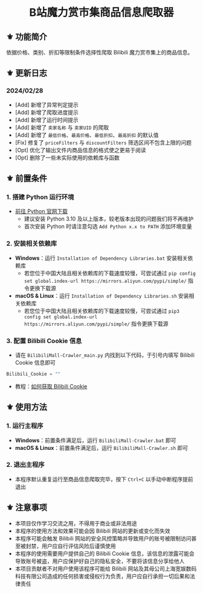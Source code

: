 <h1 align="center">
  <br>
  B站魔力赏市集商品信息爬取器
  <br>
</h1>

## ⚜ 功能简介

依据价格、类别、折扣等限制条件选择性爬取 Bilibili 魔力赏市集上的商品信息。

## ⚜ 更新日志

### 2024/02/28

- \[Add\] 新增了异常判定提示
- \[Add\] 新增了爬取进度提示
- \[Add\] 新增了运行时间提示
- \[Add\] 新增了 `卖家名称` 与 `卖家UID` 的爬取
- \[Add\] 新增了 `最低价格`、`最高价格`、`最低折扣`、`最高折扣` 的默认值
- \[Fix\] 修复了 `priceFilters` 与 `discountFilters` 筛选区间不包含上限的问题
- \[Opt\] 优化了输出文件内商品信息的格式使之更易于阅读
- \[Opt\] 删除了一些未实际使用的依赖库与函数

## ⚜ 前置条件

### 1. 搭建 Python 运行环境

- [前往 Python 官网下载](https://www.python.org/downloads/ "Python Source Releases")
  - 建议安装 Python 3.10 及以上版本，较老版本出现的问题我们将不再维护
  - 首次安装 Python 时请注意勾选 `Add Python x.x to PATH` 添加环境变量

### 2. 安装相关依赖库

- **Windows**：运行 `Installation of Dependency Libraries.bat` 安装相关依赖库
  - 若您位于中国大陆且相关依赖库的下载速度较慢，可尝试通过 `pip config set global.index-url https://mirrors.aliyun.com/pypi/simple/` 指令更换下载源
- **macOS & Linux**：运行 `Installation of Dependency Libraries.sh` 安装相关依赖库
  - 若您位于中国大陆且相关依赖库的下载速度较慢，可尝试通过 `pip3 config set global.index-url https://mirrors.aliyun.com/pypi/simple/` 指令更换下载源

### 3. 配置 Bilibili Cookie 信息

- 请在 `BilibiliMall-Crawler_main.py` 内找到以下代码，于引号内填写 Bilibili Cookie 信息即可

``` Python
Bilibili_Cookie = ""
```

- 教程：[如何获取 Bilibili Cookie](https://zmtblog.xdkd.ltd/2021/10/06/Get_bilibili_cookie/ "Get Bilibili Cookie")

## ⚜ 使用方法

### 1. 运行主程序

- **Windows**：前置条件满足后，运行 `BilibiliMall-Crawler.bat` 即可
- **macOS & Linux**：前置条件满足后，运行 `BilibiliMall-Crawler.sh` 即可

### 2. 退出主程序

- 本程序默认重复运行至商品信息爬取完毕，按下 `Ctrl+C` 以手动中断程序提前退出

## ⚜ 注意事项

- 本项目仅作学习交流之用，不得用于商业或非法用途
- 本程序的使用方法和效果可能会因 Bilibili 网站的更新或变化而失效
- 本程序可能会触发 Bilibili 网站的安全风控策略并导致用户的账号被限制访问甚至被封禁，用户应自行评估风险后谨慎使用
- 本程序的使用需要用户提供自己的 Bilibili Cookie 信息，该信息的泄露可能会导致账号被盗，用户应保护好自己的隐私安全，不要将该信息分享给他人
- 本项目贡献者不对用户使用该程序可能给 Bilibili 网站及其母公司上海宽娱数码科技有限公司造成的任何损害或侵权行为负责，用户应自行承担一切后果和法律责任